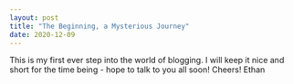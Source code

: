 ```yaml
---
layout: post
title: "The Beginning, a Mysterious Journey"
date: 2020-12-09
---
```


This is my first ever step into the world of blogging. I will keep it nice and short for the time being - hope to talk to you all soon! 
Cheers! Ethan
